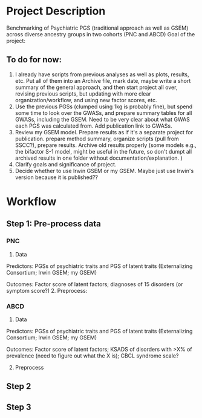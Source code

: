 # Project Description
Benchmarking of Psychiatric PGS (traditional approach as well as GSEM) across diverse ancestry groups in two cohorts (PNC and ABCD)
Goal of the project: 
## To do for now: 
1. I already have scripts from previous analyses as well as plots, results, etc. Put all of them into an Archive file, mark date, maybe write a short summary of the general approach, and then start project all over, revising previous scripts, but updating with more clear organization/workflow, and using new factor scores, etc. 
2. Use the previous PGSs (clumped using 1kg is probably fine), but spend some time to look over the GWASs, and prepare summary tables for all GWASs, including the GSEM. Need to be very clear about what GWAS each PGS was calculated from. Add publication link to GWASs.
3. Review my GSEM model. Prepare results as if it's a separate project for publication. prepare method summary, organize scripts (pull from SSCC?), prepare results. Archive old results properly (some models e.g., the bifactor S-1 model, might be useful in the future, so don't dumpt all archived results in one folder without documentation/explanation. )
4. Clarify goals and significance of project. 
5. Decide whether to use Irwin GSEM or my GSEM. Maybe just use Irwin's version because it is published??

# Workflow
## Step 1: Pre-process data
### PNC 
1. Data
  
Predictors: PGSs of psychiatric traits and PGS of latent traits (Externalizing Consortium; Irwin GSEM; my GSEM)
  
Outcomes: Factor score of latent factors; diagnoses of 15 disorders (or symptom score?)
2. Preprocess: 

### ABCD
1. Data

Predictors: PGSs of psychiatric traits and PGS of latent traits (Externalizing Consortium; Irwin GSEM; my GSEM)

Outcomes: Factor score of latent factors; KSADS of disorders with >X% of prevalence (need to figure out what the X is); CBCL syndrome scale?

2. Preprocess
## Step 2

## Step 3